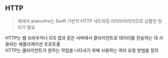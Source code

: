 ## HTTP

> 위에서 alamofire는 Swift 기반의 HTTP 네트워킹 라이브러리이므로 심플한 정리가 필요
> <br/>

HTTP는 웹 브라우저나 iOS 앱과 같은 서버에서 클라이언트로 데이터를 전송하는 데 사용되는 애플리케이션 프로토콜
<br/>
HTTP는 클라이언트가 원하는 작업을 나타내기 위해 사용하는 여러 요청 방법을 정의
<br/>

